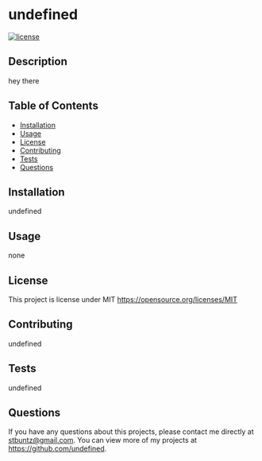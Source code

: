 # undefined
  [![license](https://img.shields.io/badge/license-MIT-blue)](https://shields.io)

  ## Description 
  hey there
  ## Table of Contents
  * [Installation](#installation)
  * [Usage](#usage)
  * [License](#license)
  * [Contributing](#contributing)
  * [Tests](#tests)
  * [Questions](#questions)
  
  ## Installation 
  undefined
  ## Usage 
  none
  ## License 
  This project is license under MIT
  https://opensource.org/licenses/MIT

  ## Contributing 
  undefined
  ## Tests
  undefined
  ## Questions
  If you have any questions about this projects, please contact me directly at stbuntz@gmail.com. You can view more of my projects at https://github.com/undefined.
